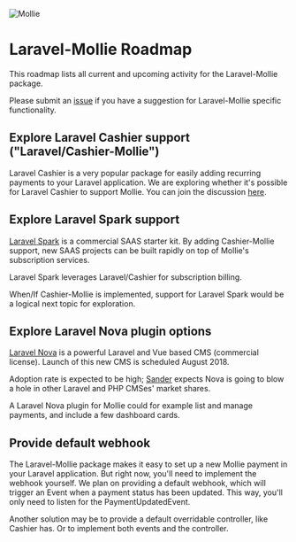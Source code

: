 ![Mollie](https://www.mollie.nl/files/Mollie-Logo-Style-Small.png)

# Laravel-Mollie Roadmap

This roadmap lists all current and upcoming activity for the Laravel-Mollie package.

Please submit an [issue](https://github.com/mollie/laravel-mollie/issues) if you have a suggestion for Laravel-Mollie specific functionality.

## Explore Laravel Cashier support ("Laravel/Cashier-Mollie")
Laravel Cashier is a very popular package for easily adding recurring payments to your Laravel application. We are exploring whether it's possible for Laravel Cashier to support Mollie. You can join the discussion [here](https://github.com/mollie/laravel-mollie/issues/41).

## Explore Laravel Spark support
[Laravel Spark](https://spark.laravel.com/) is a commercial SAAS starter kit. By adding Cashier-Mollie support, new SAAS projects can be built rapidly on top of Mollie's subscription services.

Laravel Spark leverages Laravel/Cashier for subscription billing.

When/If Cashier-Mollie is implemented, support for Laravel Spark would be a logical next topic for exploration.

## Explore Laravel Nova plugin options
[Laravel Nova](https://nova.laravel.com/) is a powerful Laravel and Vue based CMS (commercial license). Launch of this new CMS is scheduled August 2018. 

Adoption rate is expected to be high; [Sander](https://github.com/sandervanhooft) expects Nova is going to blow a hole in other Laravel and PHP CMSes' market shares.

A Laravel Nova plugin for Mollie could for example list and manage payments, and include a few dashboard cards.

## Provide default webhook
The Laravel-Mollie package makes it easy to set up a new Mollie payment in your Laravel application. But right now, you'll need to implement the webhook yourself. We plan on providing a default webhook, which will trigger an Event when a payment status has been updated. This way, you'll only need to listen for the PaymentUpdatedEvent. 

Another solution may be to provide a default overridable controller, like Cashier has. Or to implement both events and the controller.
